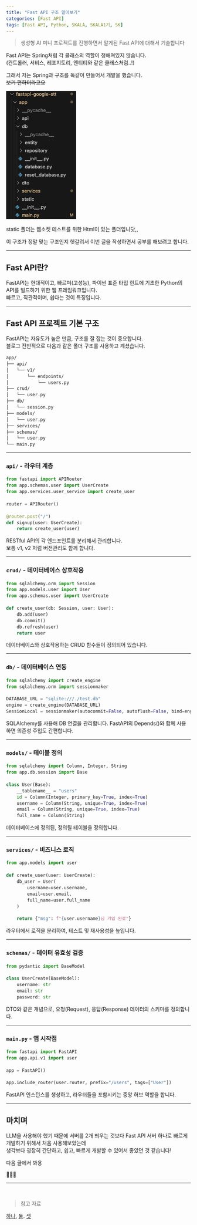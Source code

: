 ```yaml
---
title: "Fast API 구조 알아보기"
categories: [Fast API]
tags: [Fast API, Python, SKALA, SKALA1기, SK]
---
```


> 생성형 AI 미니 프로젝트를 진행하면서 알게된 Fast API에 대해서 기술합니다

Fast API는 Spring처럼 각 클래스의 역할이 정해져있지 않습니다.<br>
(컨트롤러, 서비스, 레포지토리, 엔티티와 같은 클래스처럼..!)<br>

그래서 저는 Spring과 구조를 똑같이 만들어서 개발을 했습니다.<br>
~~보기 편하더라고요~~

![fast-api-structure](/assets/img/fast-api-structure.png)

static 폴더는 웹소켓 테스트를 위한 Html이 있는 폴더입니닷,,<br>

이 구조가 정말 맞는 구조인지 헷갈려서 이번 글을 작성하면서 공부를 해보려고 합니다.<br>

<hr>

## Fast API란?

FastAPI는 현대적이고, 빠르며(고성능), 파이썬 표준 타입 힌트에 기초한 Python의 API를 빌드하기 위한 웹 프레임워크입니다.<br>
빠르고, 직관적이며, 쉽다는 것이 특징입니다.<br>

<hr>

## Fast API 프로젝트 기본 구조

FastAPI는 자유도가 높은 만큼, 구조를 잘 잡는 것이 중요합니다.<br>
블로그 전반적으로 다음과 같은 폴더 구조를 사용하고 계셨습니다.<br>

```bash
app/
├── api/
│   └── v1/
│       └── endpoints/
│           └── users.py
├── crud/
│   └── user.py
├── db/
│   └── session.py
├── models/
│   └── user.py
├── services/
├── schemas/
│   └── user.py
└── main.py
```

<hr>

### `api/` - 라우터 계층

```python
from fastapi import APIRouter
from app.schemas.user import UserCreate
from app.services.user_service import create_user

router = APIRouter()

@router.post("/")
def signup(user: UserCreate):
    return create_user(user)
```

RESTful API의 각 엔드포인트를 분리해서 관리합니다. <br>
보통 v1, v2 처럼 버전관리도 함께 합니다.

<hr>

### `crud/` - 데이터베이스 상호작용

```python
from sqlalchemy.orm import Session
from app.models.user import User
from app.schemas.user import UserCreate

def create_user(db: Session, user: User):
    db.add(user)
    db.commit()
    db.refresh(user)
    return user
```

데이터베이스와 상호작용하는 CRUD 함수들이 정의되어 있습니다.<br>

<hr>

### `db/` - 데이터베이스 연동

```python
from sqlalchemy import create_engine
from sqlalchemy.orm import sessionmaker

DATABASE_URL = "sqlite:///./test.db"
engine = create_engine(DATABASE_URL)
SessionLocal = sessionmaker(autocommit=False, autoflush=False, bind=engine)
```

SQLAlchemy를 사용해 DB 연결을 관리합니다. FastAPI의 Depends()와 함께 사용하면 의존성 주입도 간편합니다.

<hr>

### `models/` - 테이블 정의

```python
from sqlalchemy import Column, Integer, String
from app.db.session import Base

class User(Base):
    __tablename__ = "users"
    id = Column(Integer, primary_key=True, index=True)
    username = Column(String, unique=True, index=True)
    email = Column(String, unique=True, index=True)
    full_name = Column(String)
```

데이터베이스에 정의된, 정의될 테이블을 정의합니다.

<hr>

### `services/` - 비즈니스 로직

```python
from app.models import user

def create_user(user: UserCreate):
    db_user = User(
        username=user.username,
        email=user.email,
        full_name=user.full_name
    )

    return {"msg": f"{user.username}님 가입 완료"}
```

라우터에서 로직을 분리하여, 테스트 및 재사용성을 높입니다.<br>

<hr>

### `schemas/` - 데이터 유효성 검증

```python
from pydantic import BaseModel

class UserCreate(BaseModel):
    username: str
    email: str
    password: str
```

DTO와 같은 개념으로, 요청(Request), 응답(Response) 데이터의 스키마를 정의합니다.<br>

<hr>

### `main.py` - 앱 시작점

```python
from fastapi import FastAPI
from app.api.v1 import user

app = FastAPI()

app.include_router(user.router, prefix="/users", tags=["User"])
```

FastAPI 인스턴스를 생성하고, 라우터들을 포함시키는 중앙 허브 역할을 합니다.

<hr>

## 마치며

LLM을 사용해야 했기 때문에 서버를 2개 띄우는 것보다 Fast API 서버 하나로 빠르게 개발하기 위해서 처음 사용해보았는데<br>
생각보다 굉장히 간단하고, 쉽고, 빠르게 개발할 수 있어서 좋았던 것 같습니다!<br>

다음 글에서 봐용<br>

💪🤓🤳

<hr>
<br>

> 참고 자료

[하나](https://fastapi.tiangolo.com/ko/), [둘](https://wikidocs.net/175950?utm_source=chatgpt.com). [셋](https://devocean.sk.com/blog/techBoardDetail.do?ID=167023&boardType=techBlog)
